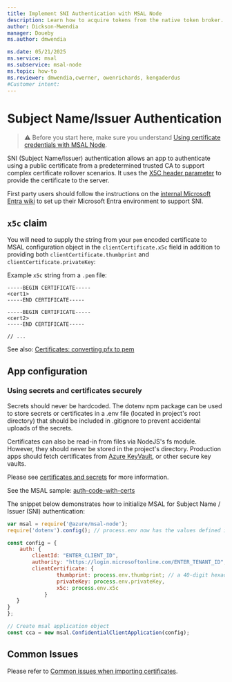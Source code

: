 ```yaml
---
title: Implement SNI Authentication with MSAL Node
description: Learn how to acquire tokens from the native token broker.
author: Dickson-Mwendia
manager: Doueby
ms.author: dmwendia

ms.date: 05/21/2025
ms.service: msal
ms.subservice: msal-node
ms.topic: how-to
ms.reviewer: dmwendia,cwerner, owenrichards, kengaderdus
#Customer intent: 
---
```


# Subject Name/Issuer Authentication

> :warning: Before you start here, make sure you understand [Using certificate credentials with MSAL Node](./certificate-credentials.md).

SNI (Subject Name/Issuer) authentication allows an app to authenticate using a public certificate from a predetermined trusted CA to support complex certificate rollover scenarios. It uses the [X5C header parameter](https://tools.ietf.org/html/rfc7515#section-4.1.6) to provide the certificate to the server.

First party users should follow the instructions on the [internal Microsoft Entra wiki](https://aadwiki.windows-int.net/index.php?title=Subject_Name_and_Issuer_Authentication) to set up their Microsoft Entra environment to support SNI.

## `x5c` claim

You will need to supply the string from your `pem` encoded certificate to MSAL configuration object in the `clientCertificate.x5c` field in addition to providing both `clientCertificate.thumbprint` and `clientCertificate.privateKey`:

Example `x5c` string from a `.pem` file:

```text
-----BEGIN CERTIFICATE-----
<cert1>
-----END CERTIFICATE-----

-----BEGIN CERTIFICATE-----
<cert2>
-----END CERTIFICATE-----

// ...
```

See also: [Certificates: converting pfx to pem](./certificate-credentials.md#optional-converting-pfx-to-pem)

## App configuration

### Using secrets and certificates securely

Secrets should never be hardcoded. The dotenv npm package can be used to store secrets or certificates in a .env file (located in project's root directory) that should be included in .gitignore to prevent accidental uploads of the secrets.

Certificates can also be read-in from files via NodeJS's fs module. However, they should never be stored in the project's directory. Production apps should fetch certificates from [Azure KeyVault](https://azure.microsoft.com/products/key-vault), or other secure key vaults.

Please see [certificates and secrets](/entra/identity-platform/security-best-practices-for-app-registration#certificates-and-secrets) for more information.

See the MSAL sample: [auth-code-with-certs](https://github.com/AzureAD/microsoft-authentication-library-for-js/tree/dev/samples/msal-node-samples/auth-code-with-certs)

The snippet below demonstrates how to initialize MSAL for Subject Name / Issuer (SNI) authentication:

```js
var msal = require('@azure/msal-node');
require('dotenv').config(); // process.env now has the values defined in a .env file

const config = {
    auth: {
        clientId: "ENTER_CLIENT_ID",
        authority: "https://login.microsoftonline.com/ENTER_TENANT_ID",
        clientCertificate: {
                thumbprint: process.env.thumbprint; // a 40-digit hexadecimal string
                privateKey: process.env.privateKey,
                x5c: process.env.x5c 
            }
   }
}
};

// Create msal application object
const cca = new msal.ConfidentialClientApplication(config);
```

## Common Issues

Please refer to [Common issues when importing certificates](./certificate-credentials.md#common-issues).

